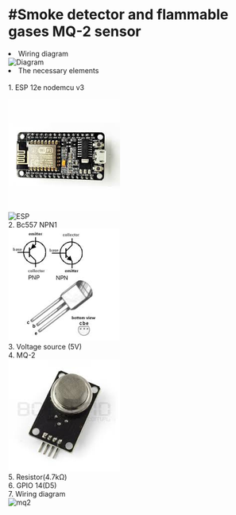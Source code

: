 <html>
<h1>#Smoke detector and flammable gases MQ-2 sensor </h1>
<li>Wiring diagram</li>
<img src="https://github.com/przemyslaw-turek/gm/blob/dev/hardware/sensors/mq2/mq2.bmp" alt="Diagram">
<li>	The necessary elements</li><br>
      1.	ESP 12e nodemcu v3
   
   
 <img src="https://github.com/przemyslaw-turek/gm/blob/dev/hardware/sensors/motion/esp1.jpg" alt="ESP"><br>
 <img src="http://cdn.frightanic.com/blog/wp-content/uploads/2015/09/esp8266-nodemcu-dev-kit-v3-pins.jpg" alt="ESP"><br>
      2. Bc557 NPN1<br>
      <img src="https://github.com/przemyslaw-turek/gm/blob/dev/hardware/sensors/mq2/Bc557%20NPN.jpg" alt="NPN"><br>
      3. Voltage source (5V)<br>
4. MQ-2<br>
<img src="https://github.com/przemyslaw-turek/gm/blob/dev/hardware/sensors/mq2/MQ-2.jpg" alt="mq2"><br>
5. Resistor(4.7kΩ)<br>
6. GPIO 14(D5)<br>
7. Wiring diagram<br>
<img src="https://github.com/przemyslaw-turek/gm/blob/dev/hardware/sensors/mq2/mq2.bmp" alt="mq2"><br>

